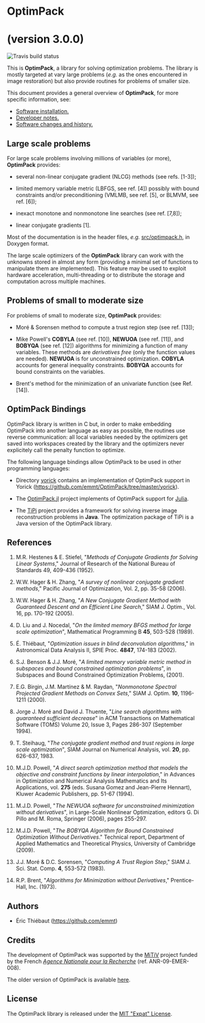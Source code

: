 # OptimPack
# (version 3.0.0)

![Travis build status](http://travis-ci.org/emmt/OptimPack.png)

This is **OptimPack**, a library for solving optimization problems.  The
library is mostly targeted at vary large problems (*e.g.* as the ones
encountered in image restoration) but also provide routines for problems of
smaller size.

This document provides a general overview of **OptimPack**, for more
specific information, see:

- [Software installation.](./doc/INSTALL.md)
- [Developer notes.](./doc/NOTES.md)
- [Software changes and history.](./doc/CHANGES.md)


## Large scale problems

For large scale problems involving millions of variables (or more),
**OptimPack** provides:

- several non-linear conjugate gradient (NLCG) methods (see refs. [1-3]);

- limited memory variable metric (LBFGS, see ref. [4]) possibly with bound
  constraints and/or preconditioning (VMLMB, see ref. [5], or BLMVM, see
  ref. [6]);

- inexact monotone and nonmonotone line searches (see ref. [7,8]);

- linear conjugate gradients [1].

Most of the documentation is in the header files, *e.g.*
[src/optimpack.h](src/optimpack.h), in Doxygen format.

The large scale optimizers of the **OptimPack** library can work with the
unknowns stored in almost any form (providing a minimal set of functions to
manipulate them are implemented).  This feature may be used to exploit hardware
acceleration, multi-threading or to distribute the storage and computation
across multiple machines.


## Problems of small to moderate size

For problems of small to moderate size, **OptimPack** provides:

- Moré & Sorensen method to compute a trust region step (see ref. [13]);

- Mike Powell's **COBYLA** (see ref. [10]), **NEWUOA** (see ref. [11]), and
  **BOBYQA** (see ref. [12]) algorithms for minimizing a function of many
  variables.  These methods are *derivatives free* (only the function
  values are needed).  **NEWUOA** is for unconstrained optimization.
  **COBYLA** accounts for general inequality constraints.  **BOBYQA** accounts
  for bound constraints on the variables.

- Brent's method for the minimization of an univariate function (see
  Ref. [14]).


## OptimPack Bindings

OptimPack library is written in C but, in order to make embedding
OptimPack into another language as easy as possible, the routines use
reverse communication: all local variables needed by the optimizers
get saved into workspaces created by the library and the optimizers
never explicitely call the penalty function to optimize.

The following language bindings allow OptimPack to be used in other
programming languages:

* Directory
  [yorick](https://github.com/emmt/OptimPack/tree/master/yorick)
  contains an implementation of OptimPack support in Yorick
  (https://github.com/emmt/OptimPack/tree/master/yorick).

* The [OptimPack.jl](https://github.com/emmt/OptimPack.jl) project
  implements of OptimPack support for [Julia](http://julialang.org/).

* The [TiPi](https://github.com/emmt/TiPi) project provides a
  framework for solving inverse image reconstruction problems in
  **Java**.  The optimization package of TiPi is a Java version of the
  OptimPack library.


## References

1. M.R. Hestenes & E. Stiefel, "*Methods of Conjugate Gradients for
   Solving Linear Systems*," Journal of Research of the National Bureau
   of Standards 49, 409-436 (1952).

2. W.W. Hager & H. Zhang, "*A survey of nonlinear conjugate gradient
   methods*," Pacific Journal of Optimization, Vol. 2, pp. 35-58
   (2006).

3. W.W. Hager & H. Zhang, "*A New Conjugate Gradient Method with
   Guaranteed Descent and an Efficient Line Search*," SIAM J. Optim.,
   Vol. 16, pp. 170-192 (2005).

4. D. Liu and J. Nocedal, "*On the limited memory BFGS method for
   large scale optimization*", Mathematical Programming B **45**,
   503-528 (1989).

5. É. Thiébaut, "*Optimization issues in blind deconvolution
   algorithms*," in Astronomical Data Analysis II, SPIE
   Proc. **4847**, 174-183 (2002).

6. S.J. Benson & J.J. Moré, "*A limited memory variable metric method
   in subspaces and bound constrained optimization problems*", in
   Subspaces and Bound Constrained Optimization Problems, (2001).

7. E.G. Birgin, J.M. Martínez & M. Raydan, "*Nonmonotone Spectral
   Projected Gradient Methods on Convex Sets*," SIAM J. Optim. **10**,
   1196-1211 (2000).

8. Jorge J. Moré and David J. Thuente, "*Line search algorithms with
   guaranteed sufficient decrease*" in ACM Transactions on Mathematical
   Software (TOMS) Volume 20, Issue 3, Pages 286-307 (September 1994).

9. T. Steihaug, "*The conjugate gradient method and trust regions in large
   scale optimization*", SIAM Journal on Numerical Analysis, vol. **20**,
   pp. 626-637, 1983.

10. M.J.D. Powell, "*A direct search optimization method that models the
    objective and constraint functions by linear interpolation*," in
    Advances in Optimization and Numerical Analysis Mathematics and Its
    Applications, vol. **275** (eds. Susana Gomez and Jean-Pierre Hennart),
    Kluwer Academic Publishers, pp. 51-67 (1994).

11. M.J.D. Powell, "*The NEWUOA software for unconstrained minimization
    without derivatives*", in Large-Scale Nonlinear Optimization, editors
    G. Di Pillo and M. Roma, Springer (2006), pages 255-297.

12. M.J.D. Powell, "*The BOBYQA Algorithm for Bound Constrained
    Optimization Without Derivatives*."  Technical report, Department of
    Applied Mathematics and Theoretical Physics, University of Cambridge
    (2009).

13. J.J. Moré & D.C. Sorensen, "*Computing A Trust Region Step*," SIAM
    J. Sci. Stat. Comp. **4**, 553-572 (1983).

14. R.P. Brent, "*Algorithms for Minimization without Derivatives*,"
    Prentice-Hall, Inc. (1973).


## Authors

* Éric Thiébaut (https://github.com/emmt)


## Credits

The development of OptimPack was supported by the
[MiTiV](http://mitiv-univ-lyon1.fr) project funded by the French
[*Agence Nationale pour la Recherche*](http://www.agence-nationale-recherche.fr)
(ref. ANR-09-EMER-008).

The older version of OptimPack is available
[here](http://cral.univ-lyon1.fr/labo/perso/eric.thiebaut/?Software/OptimPack).


## License

The OptimPack library is released under the
[MIT "Expat" License](LICENSE.md).
